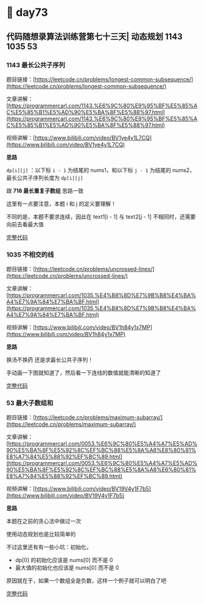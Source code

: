 # 😬 day73

## 代码随想录算法训练营第七十三天| 动态规划 1143 1035 53

### 1143 最长公共子序列

题目链接：[https://leetcode.cn/problems/longest-common-subsequence/](https://leetcode.cn/problems/longest-common-subsequence/)

文章讲解：[https://programmercarl.com/1143.%E6%9C%80%E9%95%BF%E5%85%AC%E5%85%B1%E5%AD%90%E5%BA%8F%E5%88%97.html](https://programmercarl.com/1143.%E6%9C%80%E9%95%BF%E5%85%AC%E5%85%B1%E5%AD%90%E5%BA%8F%E5%88%97.html)

视频讲解：[https://www.bilibili.com/video/BV1ye4y1L7CQ](https://www.bilibili.com/video/BV1ye4y1L7CQ)

**思路**

`dp[i][j]` ：以下标 `i - 1` 为结尾的 nums1，和以下标 `j - 1` 为结尾的 nums2，最长公共子序列长度为 `dp[i][j]`

跟 **718 最长重复子数组** 思路一致

这里有一点要注意，本题 i 和 j 的定义要理解！

不同的是，本题不要求连续，因此在 text1\[i - 1] 与 text2\[j - 1] 不相同时，还需要向前去看最大值

[完整代码](https://github.com/hd2yao/leetcode/tree/master/training/day73/1143\_longest\_common\_subsequence.go)

### 1035 不相交的线

题目链接：[https://leetcode.cn/problems/uncrossed-lines/](https://leetcode.cn/problems/uncrossed-lines/)

文章讲解：[https://programmercarl.com/1035.%E4%B8%8D%E7%9B%B8%E4%BA%A4%E7%9A%84%E7%BA%BF.html](https://programmercarl.com/1035.%E4%B8%8D%E7%9B%B8%E4%BA%A4%E7%9A%84%E7%BA%BF.html)

视频讲解：[https://www.bilibili.com/video/BV1h84y1x7MP](https://www.bilibili.com/video/BV1h84y1x7MP)

**思路**

换汤不换药 还是求最长公共子序列！

手动画一下图就知道了，然后看一下连线的数值就能清晰的知道了

[完整代码](https://github.com/hd2yao/leetcode/tree/master/training/day73/1035\_uncrossed\_lines.go)

### 53 最大子数组和

题目链接：[https://leetcode.cn/problems/maximum-subarray/](https://leetcode.cn/problems/maximum-subarray/)

文章讲解：[https://programmercarl.com/0053.%E6%9C%80%E5%A4%A7%E5%AD%90%E5%BA%8F%E5%92%8C%EF%BC%88%E5%8A%A8%E6%80%81%E8%A7%84%E5%88%92%EF%BC%89.html](https://programmercarl.com/0053.%E6%9C%80%E5%A4%A7%E5%AD%90%E5%BA%8F%E5%92%8C%EF%BC%88%E5%8A%A8%E6%80%81%E8%A7%84%E5%88%92%EF%BC%89.html)

视频讲解：[https://www.bilibili.com/video/BV19V4y1F7b5](https://www.bilibili.com/video/BV19V4y1F7b5)

**思路**

本题在之前的贪心法中做过一次

使用动态规划也是比较简单的

不过这里还有有一些小坑：初始化，

* dp\[0] 的初始化应该是 nums\[0] 而不是 0
* 最大值的初始化也应该是 nums\[0] 而不是 0

原因就在于，如果一个数组全是负数，这样一个例子就可以明白了吧

[完整代码](https://github.com/hd2yao/leetcode/tree/master/training/day73/0053\_maximum\_subarray.go)
